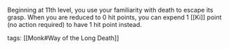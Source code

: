 Beginning at 11th level, you use your familiarity with death to escape its grasp. When you are reduced to 0 hit points, you can expend 1 [[Ki]] point (no action required) to have 1 hit point instead.

tags: [[Monk#Way of the Long Death]]